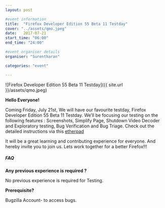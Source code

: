 ```yaml
---
layout: post

#event information
title:  "Firefox Developer Edition 55 Beta 11 Testday"
cover: "../assets/qmo.jpeg"
date:   2017-07-21
start_time: "06:00"
end_time: "24:00"

#event organiser details
organiser: "Surentharan"

categories: "event"

---
```

![Firefox Developer Edition 55 Beta 11 Testday]({{ site.url }}/assets/qmo.jpeg)

**Hello Everyone!**

Coming Friday, July 21st, We will have our favourite testday, Firefox Developer Edition 55 Beta 11 Testday. We’ll be focusing our testing on the following features : Screenshots, Simplify Page, Shutdown Video Decoder and Exploratory testing, Bug Verification and Bug Triage. Check out the detailed instructions via this [etherpad](https://public.etherpad-mozilla.org/p/MozillaIN_QA_Firefox_Developer_Edition_55_Beta_11)

It will be a great learning and contributing experience for everyone. And hereby invite you to join us. Lets work together for a better Firefox!!!


##### FAQ

**Any previous experience is required ?**

No previous experience is required for Testing.


**Prerequisite?**

Bugzilla Account- to access bugs.
